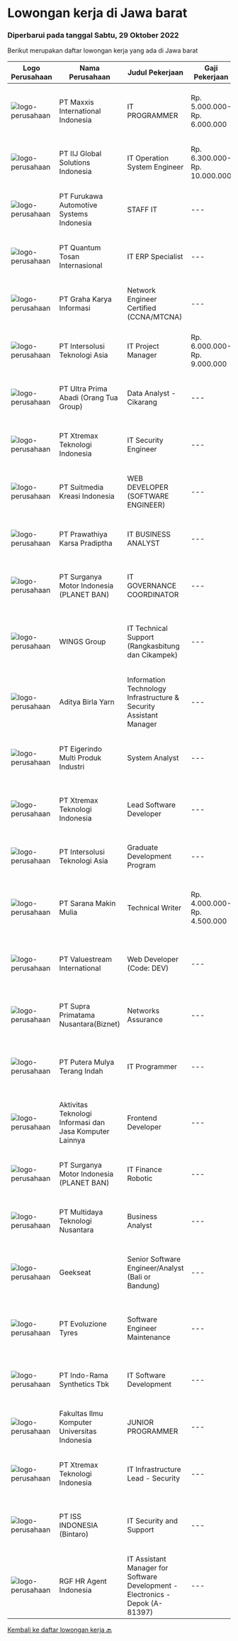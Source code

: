 
  # Lowongan kerja di Jawa barat

  ### Diperbarui pada tanggal Sabtu, 29 Oktober 2022

  Berikut merupakan daftar lowongan kerja yang ada di Jawa barat

  |Logo Perusahaan | Nama Perusahaan | Judul Pekerjaan | Gaji Pekerjaan | Lokasi | Deskripsi | Tanggal diunggah | Pranala |
  | -------------- | --------------- | --------------- | --------- | --------- | -------------- | ------- | ----------- |
  |![logo-perusahaan](https://image-service-cdn.seek.com.au/48a250db4b777de007fd97bec0782ca1c3c8ffa8/ee4dce1061f3f616224767ad58cb2fc751b8d2dc)|PT Maxxis International Indonesia|IT PROGRAMMER|Rp. 5.000.000-Rp. 6.000.000|Cikarang|Job description: Mengembangkan, memperbarui dan memelihara program penjadwalan (termasuk database), penanganan kondisi abnormal. Menyatukan kode/nomor...|Jumat, 28 Oktober 2022|https://www.jobstreet.co.id/id/job/it-programmer-4085525?token=0~4a1bae8c-a8bf-48e8-93e7-72b7c35fe389&sectionRank=1&jobId=jobstreet-id-job-4085525|
|![logo-perusahaan](https://image-service-cdn.seek.com.au/8fac496282000ef88576addab48154fed3e6b832/ee4dce1061f3f616224767ad58cb2fc751b8d2dc)|PT IIJ Global Solutions Indonesia|IT Operation System Engineer|Rp. 6.300.000-Rp. 10.000.000|Jakarta Raya|Cautions:Interview sessions will be held in English(Sesi wawancara akan menggunakan bahasa Inggris)Side note:Fresh graduates with a decent English...|Kamis, 27 Oktober 2022|https://www.jobstreet.co.id/id/job/it-operation-system-engineer-4084387?token=0~4a1bae8c-a8bf-48e8-93e7-72b7c35fe389&sectionRank=2&jobId=jobstreet-id-job-4084387|
|![logo-perusahaan](https://image-service-cdn.seek.com.au/76f587f09f428c891f96503bb7f41f5abe1828f0/ee4dce1061f3f616224767ad58cb2fc751b8d2dc)|PT Furukawa Automotive Systems Indonesia|STAFF IT|---|Cikarang|Minimal education D3 preferably majoring Technical Information , with minimum IPK 3.00. Minimum 4 years experience as a IT in company manufacturing....|Rabu, 26 Oktober 2022|https://www.jobstreet.co.id/id/job/staff-it-4082777?token=0~4a1bae8c-a8bf-48e8-93e7-72b7c35fe389&sectionRank=3&jobId=jobstreet-id-job-4082777|
|![logo-perusahaan](https://image-service-cdn.seek.com.au/7729fb75bfcd8d5ff6529748775cbbe967d503bf/ee4dce1061f3f616224767ad58cb2fc751b8d2dc)|PT Quantum Tosan Internasional|IT ERP Specialist|---|Bogor|Requirements Usia Maks. 35 Tahun Pendidikan minimal S1 di bidang teknologi informasi, ilmu komputer, atau yang serupa. Memiliki pengalaman sebagai...|Jumat, 28 Oktober 2022|https://www.jobstreet.co.id/id/job/it-erp-specialist-4072596?token=0~4a1bae8c-a8bf-48e8-93e7-72b7c35fe389&sectionRank=4&jobId=jobstreet-id-job-4072596|
|![logo-perusahaan](https://image-service-cdn.seek.com.au/c318dd0b699c6160d2411e7473745c289633be44/ee4dce1061f3f616224767ad58cb2fc751b8d2dc)|PT Graha Karya Informasi|Network Engineer Certified (CCNA/MTCNA)|---|Bekasi|Kualifikasi : a.	Pengalaman min 1 tahun di bidang yang samab. Min S1 jurusan apapunc.	Mempunyai kemampuan basic IT d.	Paham mengenai router &amp;...|Jumat, 28 Oktober 2022|https://www.jobstreet.co.id/id/job/network-engineer-certified-ccna-mtcna-4073448?token=0~4a1bae8c-a8bf-48e8-93e7-72b7c35fe389&sectionRank=5&jobId=jobstreet-id-job-4073448|
|![logo-perusahaan](https://image-service-cdn.seek.com.au/f715d3e393651de2fe5a9214d72612dd30f629b2/ee4dce1061f3f616224767ad58cb2fc751b8d2dc)|PT Intersolusi Teknologi Asia|IT Project Manager|Rp. 6.000.000-Rp. 9.000.000|Bandung|Responsibilities: Establish a project and product management office (PMO), direct and coordinate the utilization of resources across divisions of the...|Jumat, 28 Oktober 2022|https://www.jobstreet.co.id/id/job/it-project-manager-4072919?token=0~4a1bae8c-a8bf-48e8-93e7-72b7c35fe389&sectionRank=6&jobId=jobstreet-id-job-4072919|
|![logo-perusahaan](https://image-service-cdn.seek.com.au/e6ec4c1e31baa97bc2066cfca511ea8b940ba720/ee4dce1061f3f616224767ad58cb2fc751b8d2dc)|PT Ultra Prima Abadi (Orang Tua Group)|Data Analyst - Cikarang|---|Cikarang|What You'll Be Doing : Interpret data, analyze results using statistical techniques and provide ongoing reports Work closely with management to...|Rabu, 26 Oktober 2022|https://www.jobstreet.co.id/id/job/data-analyst-cikarang-4081595?token=0~4a1bae8c-a8bf-48e8-93e7-72b7c35fe389&sectionRank=7&jobId=jobstreet-id-job-4081595|
|![logo-perusahaan](https://image-service-cdn.seek.com.au/ce74a79d8ea261e54cdae65dc8035221535675cf/ee4dce1061f3f616224767ad58cb2fc751b8d2dc)|PT Xtremax Teknologi Indonesia|IT Security Engineer|---|Bandung|We are looking for an experienced and knowledgeable IT Security Governance to join our Security Engineer team. You will be responsible for the...|Jumat, 28 Oktober 2022|https://www.jobstreet.co.id/id/job/it-security-engineer-4072720?token=0~4a1bae8c-a8bf-48e8-93e7-72b7c35fe389&sectionRank=8&jobId=jobstreet-id-job-4072720|
|![logo-perusahaan](https://image-service-cdn.seek.com.au/a5c9031380eb08bdce605f2fa1a6e5e724a6def0/ee4dce1061f3f616224767ad58cb2fc751b8d2dc)|PT Suitmedia Kreasi Indonesia|WEB DEVELOPER (SOFTWARE ENGINEER)|---|Jakarta Selatan|Role: You will develop and deliver high-quality web and mobile apps Responsibilities: Develop backend system of web and mobile applications. Deliver...|Jumat, 28 Oktober 2022|https://www.jobstreet.co.id/id/job/web-developer-software-engineer-4073616?token=0~4a1bae8c-a8bf-48e8-93e7-72b7c35fe389&sectionRank=9&jobId=jobstreet-id-job-4073616|
|![logo-perusahaan](https://image-service-cdn.seek.com.au/25f275779d2d36a25f086ac9b1c5b5be868683f6/ee4dce1061f3f616224767ad58cb2fc751b8d2dc)|PT Prawathiya Karsa Pradiptha|IT BUSINESS ANALYST|---|Jakarta Raya|Gathering requirement from user / client Create Mock Up Design (Ex. Using Ms Visio, etc) Create flowchart of system (Ex. Using Ms. Visio, etc)...|Jumat, 28 Oktober 2022|https://www.jobstreet.co.id/id/job/it-business-analyst-4084475?token=0~4a1bae8c-a8bf-48e8-93e7-72b7c35fe389&sectionRank=10&jobId=jobstreet-id-job-4084475|
|![logo-perusahaan](https://image-service-cdn.seek.com.au/56a6c1d7f444e839791248d7143aeb8a9faa508a/ee4dce1061f3f616224767ad58cb2fc751b8d2dc)|PT Surganya Motor Indonesia (PLANET BAN)|IT GOVERNANCE COORDINATOR|---|Depok|KUALIFIKASI S1 Komputer (diutamakan Manajemen/Teknologi Informatika). Memiliki sertifikasi COBIT/ TOGAF/ I.T.I.L. Memiliki sertifikasi ISO lebih...|Rabu, 26 Oktober 2022|https://www.jobstreet.co.id/id/job/it-governance-coordinator-4070456?token=0~4a1bae8c-a8bf-48e8-93e7-72b7c35fe389&sectionRank=11&jobId=jobstreet-id-job-4070456|
|![logo-perusahaan](https://image-service-cdn.seek.com.au/11013dc0c553d42d1b953fc6a3058eba55d3fe59/ee4dce1061f3f616224767ad58cb2fc751b8d2dc)|WINGS Group|IT Technical Support (Rangkasbitung dan Cikampek)|---|Karawang|PASTIKAN BAHWA ANDA BERSEDIA UNTUK DITEMPATKAN DI RANGKASBITUNG ATAU CIKAMPEK SEBELUM ANDA MELAMAR PEKERJAAN INI. Kualifikasi: Minimal gelar Diploma...|Selasa, 25 Oktober 2022|https://www.jobstreet.co.id/id/job/it-technical-support-rangkasbitung-dan-cikampek-4079551?token=0~4a1bae8c-a8bf-48e8-93e7-72b7c35fe389&sectionRank=12&jobId=jobstreet-id-job-4079551|
|![logo-perusahaan](https://image-service-cdn.seek.com.au/3f5e9e59dbcb58463921c6db4b916e11652380a1/ee4dce1061f3f616224767ad58cb2fc751b8d2dc)|Aditya Birla Yarn|Information Technology Infrastructure & Security Assistant Manager|---|Karawang|Profile Requirement: Bachelor's Degree in Computer Science or Computer Engineering Have 5 years of overall experience in IT Infrastructure Security...|Kamis, 27 Oktober 2022|https://www.jobstreet.co.id/id/job/information-technology-infrastructure-security-assistant-manager-4084283?token=0~4a1bae8c-a8bf-48e8-93e7-72b7c35fe389&sectionRank=13&jobId=jobstreet-id-job-4084283|
|![logo-perusahaan](https://image-service-cdn.seek.com.au/e980388084a30bf30c6b238e4b8501465bb4b583/ee4dce1061f3f616224767ad58cb2fc751b8d2dc)|PT Eigerindo Multi Produk Industri|System Analyst|---|Bandung|Tanggung Jawab: Melakukan identifikasi kebutuhan dan strategi perusahaan, menganalisa area yang membutuhkan pengembangan fitur-fitur dan fungsi, serta...|Kamis, 27 Oktober 2022|https://www.jobstreet.co.id/id/job/system-analyst-4083488?token=0~4a1bae8c-a8bf-48e8-93e7-72b7c35fe389&sectionRank=14&jobId=jobstreet-id-job-4083488|
|![logo-perusahaan](https://image-service-cdn.seek.com.au/ce74a79d8ea261e54cdae65dc8035221535675cf/ee4dce1061f3f616224767ad58cb2fc751b8d2dc)|PT Xtremax Teknologi Indonesia|Lead Software Developer|---|Bandung|Xtremax values developers with raw instincts in programming and the determination to scale Alpine mountains, not hike small hills. We look for talents...|Jumat, 28 Oktober 2022|https://www.jobstreet.co.id/id/job/lead-software-developer-4072690?token=0~4a1bae8c-a8bf-48e8-93e7-72b7c35fe389&sectionRank=15&jobId=jobstreet-id-job-4072690|
|![logo-perusahaan](https://image-service-cdn.seek.com.au/f715d3e393651de2fe5a9214d72612dd30f629b2/ee4dce1061f3f616224767ad58cb2fc751b8d2dc)|PT Intersolusi Teknologi Asia|Graduate Development Program|---|Bandung|RESPONSIBILITIES: Will be train as developer for 3 or 4 months. REQUIREMENTS: Candidate must possess at least Diploma, Bachelor's Degree in Computer...|Kamis, 27 Oktober 2022|https://www.jobstreet.co.id/id/job/graduate-development-program-4083530?token=0~4a1bae8c-a8bf-48e8-93e7-72b7c35fe389&sectionRank=16&jobId=jobstreet-id-job-4083530|
|![logo-perusahaan](https://i.ibb.co/sqvTCh9/112815900-stock-vector-no-image-available-icon-flat-vector.webp)|PT Sarana Makin Mulia|Technical Writer|Rp. 4.000.000-Rp. 4.500.000|Jawa Barat|Pendidikan minimal D3 Teknin Informatika/Manajemen Informatika/ Sistem Informasi Pengalaman minimal 1 tahun sebagai Technical Writer Familiar dengan...|Jumat, 28 Oktober 2022|https://www.jobstreet.co.id/id/job/technical-writer-4084852?token=0~4a1bae8c-a8bf-48e8-93e7-72b7c35fe389&sectionRank=17&jobId=jobstreet-id-job-4084852|
|![logo-perusahaan](https://image-service-cdn.seek.com.au/38b93cad40354922da192b36aae3a7dede24721d/ee4dce1061f3f616224767ad58cb2fc751b8d2dc)|PT Valuestream International|Web Developer (Code: DEV)|---|Bandung|Requirements: Candidate must possess Diploma/Bachelor’s Degree in Computer Science Preferable with minimum 1 year experience/ fresh graduated Strong...|Kamis, 27 Oktober 2022|https://www.jobstreet.co.id/id/job/web-developer-code%3A-dev-4064359?token=0~4a1bae8c-a8bf-48e8-93e7-72b7c35fe389&sectionRank=18&jobId=jobstreet-id-job-4064359|
|![logo-perusahaan](https://image-service-cdn.seek.com.au/ded6537591a7b69d01775b5b7ccc9201c29d3e83/ee4dce1061f3f616224767ad58cb2fc751b8d2dc)|PT Supra Primatama Nusantara(Biznet)|Networks Assurance|---|Jawa Barat|Tanggung Jawab:  Melakukan Audit &amp; Commissioning jaringan Fiber Optic (FTTx GPON, and Metro Ethernet) Memastikan pembangunan jaringan fiber optik...|Selasa, 25 Oktober 2022|https://www.jobstreet.co.id/id/job/networks-assurance-4080224?token=0~4a1bae8c-a8bf-48e8-93e7-72b7c35fe389&sectionRank=19&jobId=jobstreet-id-job-4080224|
|![logo-perusahaan](https://image-service-cdn.seek.com.au/f58b134254410170b6684005db1ca8ec45db7476/ee4dce1061f3f616224767ad58cb2fc751b8d2dc)|PT Putera Mulya Terang Indah|IT Programmer|---|Bandung|Dicari: D3/S1 Teknik Informatika/Teknik Komputer/Ilmu Komputer. Menguasai Web based Programming Python, java, JavaScript, PHP(Codeigniter), C++, HTML....|Rabu, 26 Oktober 2022|https://www.jobstreet.co.id/id/job/it-programmer-4081664?token=0~4a1bae8c-a8bf-48e8-93e7-72b7c35fe389&sectionRank=20&jobId=jobstreet-id-job-4081664|
|![logo-perusahaan](https://image-service-cdn.seek.com.au/7e2a2369ac45c9b1ab7a573103923d9ad5d8a68e/ee4dce1061f3f616224767ad58cb2fc751b8d2dc)|Aktivitas Teknologi Informasi dan Jasa Komputer Lainnya|Frontend Developer|---|Bandung|1. Memiliki pengalaman membangun dan mengembangkan sebuah website yang responsive dan cross browser.2. Menguasai HTML,CSS dan Javascript3. Terbiasa...|Jumat, 28 Oktober 2022|https://www.jobstreet.co.id/id/job/frontend-developer-4072883?token=0~4a1bae8c-a8bf-48e8-93e7-72b7c35fe389&sectionRank=21&jobId=jobstreet-id-job-4072883|
|![logo-perusahaan](https://image-service-cdn.seek.com.au/56a6c1d7f444e839791248d7143aeb8a9faa508a/ee4dce1061f3f616224767ad58cb2fc751b8d2dc)|PT Surganya Motor Indonesia (PLANET BAN)|IT Finance Robotic|---|Depok|Responsibilities :-	Develop &amp; maintaining reporting system PT. SMIRequirements :-	Bachelor Degree in Technology Information, Information...|Rabu, 26 Oktober 2022|https://www.jobstreet.co.id/id/job/it-finance-robotic-4070476?token=0~4a1bae8c-a8bf-48e8-93e7-72b7c35fe389&sectionRank=22&jobId=jobstreet-id-job-4070476|
|![logo-perusahaan](https://image-service-cdn.seek.com.au/fc5977e7c0996914ce4d5c1eb0670d580787e75c/ee4dce1061f3f616224767ad58cb2fc751b8d2dc)|PT Multidaya Teknologi Nusantara|Business Analyst|---|Bandung|Job Descriptions :  Build systems, analyze, process and summarize all activity data Analyzing business and market conditions in the Vannamei shrimp...|Kamis, 27 Oktober 2022|https://www.jobstreet.co.id/id/job/business-analyst-4084393?token=0~4a1bae8c-a8bf-48e8-93e7-72b7c35fe389&sectionRank=23&jobId=jobstreet-id-job-4084393|
|![logo-perusahaan](https://image-service-cdn.seek.com.au/961432dbd4f6f598e568bbe95a11411dce0703c4/ee4dce1061f3f616224767ad58cb2fc751b8d2dc)|Geekseat|Senior Software Engineer/Analyst (Bali or Bandung)|---|Denpasar|Have a seat with us!Geekseat mencari Senior Software Engineer untuk bergabung dengan Geekseat di kota Bandung atau Bali. Sebagai seorang Senior...|Jumat, 28 Oktober 2022|https://www.jobstreet.co.id/id/job/senior-software-engineer-analyst-bali-or-bandung-4085170?token=0~4a1bae8c-a8bf-48e8-93e7-72b7c35fe389&sectionRank=24&jobId=jobstreet-id-job-4085170|
|![logo-perusahaan](https://image-service-cdn.seek.com.au/7d7c41542ec14de3664c9aa7de7bc88d124923c9/ee4dce1061f3f616224767ad58cb2fc751b8d2dc)|PT Evoluzione Tyres|Software Engineer Maintenance|---|Jawa Barat|Requirements : Candidate must possess Bachelor degree in Engineering (Electrical/Electronic/Mechatronics) or equivalent. At least 3 Year(s) of working...|Kamis, 27 Oktober 2022|https://www.jobstreet.co.id/id/job/software-engineer-maintenance-4084076?token=0~4a1bae8c-a8bf-48e8-93e7-72b7c35fe389&sectionRank=25&jobId=jobstreet-id-job-4084076|
|![logo-perusahaan](https://image-service-cdn.seek.com.au/111c547d1a72c72834036def0e7e00b335577daf/ee4dce1061f3f616224767ad58cb2fc751b8d2dc)|PT Indo-Rama Synthetics Tbk|IT Software Development|---|Purwakarta|Job Requirements : Detail knowledge of Business Cycles (Finance, Procurement, Sales, Inventory, MIS) for Manufacturing  Skill for complete...|Rabu, 26 Oktober 2022|https://www.jobstreet.co.id/id/job/it-software-development-4062461?token=0~4a1bae8c-a8bf-48e8-93e7-72b7c35fe389&sectionRank=26&jobId=jobstreet-id-job-4062461|
|![logo-perusahaan](https://image-service-cdn.seek.com.au/166f387b56d74bfbb6667c261bd8c2f17d9e8ef2/ee4dce1061f3f616224767ad58cb2fc751b8d2dc)|Fakultas Ilmu Komputer Universitas Indonesia|JUNIOR PROGRAMMER|---|Jawa Barat|Fakultas Ilmu Komputer Universitas Indonesia membuka lowongan karyawan kontrak untuk posisi JUNIOR PROGRAMMER dengan rincian sebagai...|Rabu, 26 Oktober 2022|https://www.jobstreet.co.id/id/job/junior-programmer-4070398?token=0~4a1bae8c-a8bf-48e8-93e7-72b7c35fe389&sectionRank=27&jobId=jobstreet-id-job-4070398|
|![logo-perusahaan](https://image-service-cdn.seek.com.au/ce74a79d8ea261e54cdae65dc8035221535675cf/ee4dce1061f3f616224767ad58cb2fc751b8d2dc)|PT Xtremax Teknologi Indonesia|IT Infrastructure Lead - Security|---|Bandung|This position is suitable for those who yearn to thrive and enjoy analyzing and solving complex problems. If you get that warm, fuzzy feeling in your...|Kamis, 27 Oktober 2022|https://www.jobstreet.co.id/id/job/it-infrastructure-lead-security-4071669?token=0~4a1bae8c-a8bf-48e8-93e7-72b7c35fe389&sectionRank=28&jobId=jobstreet-id-job-4071669|
|![logo-perusahaan](https://image-service-cdn.seek.com.au/69b547796e2a7848fe3ef971363040924a411425/ee4dce1061f3f616224767ad58cb2fc751b8d2dc)|PT ISS INDONESIA (Bintaro)|IT Security and Support|---|Jawa Barat|Qualifications: Bachelor’s Degree in Computer Science/Engineering/Information Technology Minimum 4-5 years of experience in IT Operational/IT Security...|Rabu, 26 Oktober 2022|https://www.jobstreet.co.id/id/job/it-security-and-support-4081423?token=0~4a1bae8c-a8bf-48e8-93e7-72b7c35fe389&sectionRank=29&jobId=jobstreet-id-job-4081423|
|![logo-perusahaan](https://image-service-cdn.seek.com.au/d5868152525c083dcbedb1aa22a408e592bdf7d2/ee4dce1061f3f616224767ad58cb2fc751b8d2dc)|RGF HR Agent Indonesia|IT Assistant Manager for Software Development - Electronics - Depok (A-81397)|---|Depok|About The Company: The working venue is in Depok. Our client is a Japanese Electronics company. Currently, they are looking for IT Assistant Manager...|Rabu, 26 Oktober 2022|https://www.jobstreet.co.id/id/job/it-assistant-manager-for-software-development-electronics-depok-a-81397-4082268?token=0~4a1bae8c-a8bf-48e8-93e7-72b7c35fe389&sectionRank=30&jobId=jobstreet-id-job-4082268|


  [Kembali ke daftar lowongan kerja 🔙](../README.md#daftar-lowongan-kerja)
  